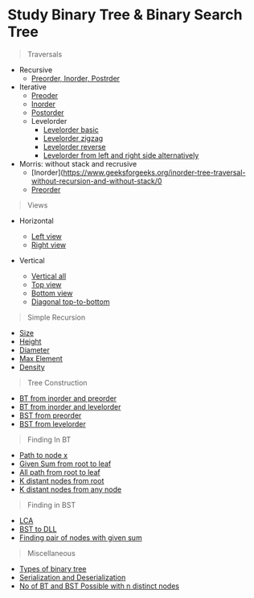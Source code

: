 # Study Binary Tree & Binary Search Tree
> Traversals
* Recursive
	* [Preorder, Inorder, Postrder](https://www.geeksforgeeks.org/tree-traversals-inorder-preorder-and-postorder/)
* Iterative
	* [Preoder](https://www.geeksforgeeks.org/iterative-preorder-traversal/)
	* [Inorder](https://www.geeksforgeeks.org/inorder-tree-traversal-without-recursion/)
	* [Postorder](https://www.geeksforgeeks.org/iterative-postorder-traversal-using-stack/)
	* Levelorder
		* [Levelorder basic](https://github.com/pakd/cppCodes/blob/master/DataStructure/Tree/BinarySearchTree/bst_library.hpp)
		* [Levelorder zigzag](https://www.geeksforgeeks.org/level-order-traversal-in-spiral-form/)
		* [Levelorder reverse](https://www.geeksforgeeks.org/reverse-level-order-traversal/)
		* [Levelorder from left and right side alternatively](https://www.geeksforgeeks.org/perfect-binary-tree-specific-level-order-traversal/)
* Morris: without stack and recrusive
	* [Inorder](https://www.geeksforgeeks.org/inorder-tree-traversal-without-recursion-and-without-stack/0
	* [Preorder](https://www.geeksforgeeks.org/morris-traversal-for-preorder/)

> Views
* Horizontal
	* [Left view](https://github.com/pakd/cppCodes/blob/master/DataStructure/Tree/BinarySearchTree/left_and_right_view.cpp)
	* [Right view](https://github.com/pakd/cppCodes/blob/master/DataStructure/Tree/BinarySearchTree/left_and_right_view.cpp)

* Vertical
	* [Vertical all](https://github.com/pakd/cppCodes/blob/master/DataStructure/Tree/BinarySearchTree/vertical_view.cpp)
	* [Top view](https://github.com/pakd/cppCodes/blob/master/DataStructure/Tree/BinarySearchTree/vertical_view.cpp)
	* [Bottom view](https://github.com/pakd/cppCodes/blob/master/DataStructure/Tree/BinarySearchTree/vertical_view.cpp)
	* [Diagonal top-to-bottom](https://www.geeksforgeeks.org/diagonal-traversal-of-binary-tree/)
	
> Simple Recursion
* [Size](https://github.com/pakd/cppCodes/blob/master/DataStructure/Tree/BinarySearchTree/height_size_diameter_max.cpp)
* [Height](https://github.com/pakd/cppCodes/blob/master/DataStructure/Tree/BinarySearchTree/height_size_diameter_max.cpp)
* [Diameter](https://github.com/pakd/cppCodes/blob/master/DataStructure/Tree/BinarySearchTree/height_size_diameter_max.cpp)
* [Max Element](https://github.com/pakd/cppCodes/blob/master/DataStructure/Tree/BinarySearchTree/height_size_diameter_max.cpp)
* [Density](https://www.geeksforgeeks.org/density-of-binary-tree-in-one-traversal/)


> Tree Construction
* [BT from inorder and preorder](https://www.geeksforgeeks.org/construct-tree-from-given-inorder-and-preorder-traversal/)
* [BT from inorder and levelorder](https://www.geeksforgeeks.org/construct-tree-inorder-level-order-traversals-set-2/)
* [BST from preorder](https://www.geeksforgeeks.org/construct-bst-from-given-preorder-traversa/)
* [BST from levelorder](https://www.geeksforgeeks.org/construct-bst-given-level-order-traversal/)

> Finding In BT
* [Path to node x](https://github.com/pakd/cppCodes/blob/master/DataStructure/Tree/BinarySearchTree/path_to_node_x.cpp)
* [Given Sum from root to leaf](https://github.com/pakd/cppCodes/blob/master/DataStructure/Tree/BinarySearchTree/root_to_leaf_given_sum.cpp)
* [All path from root to leaf](https://github.com/pakd/cppCodes/blob/master/DataStructure/Tree/BinarySearchTree/print_all_paths_from_root_to_leaf.cpp)
* [K distant nodes from root](https://github.com/pakd/cppCodes/blob/master/DataStructure/Tree/BinarySearchTree/print_k_distant_nodes_from_root.cpp)
* [K distant nodes from any node](https://github.com/pakd/cppCodes/blob/master/DataStructure/Tree/BinarySearchTree/print_nodes_at_k_distance_from_node_x.cpp)

> Finding in BST
* [LCA](https://www.geeksforgeeks.org/lowest-common-ancestor-in-a-binary-search-tree/)
* [BST to DLL](https://github.com/pakd/cppCodes/blob/master/DataStructure/Tree/BinarySearchTree/bst_to_dll.cpp)
* [Finding pair of nodes with given sum](https://github.com/pakd/cppCodes/blob/master/DataStructure/Tree/BinarySearchTree/bst_to_dll.cpp)

> Miscellaneous
* [Types of binary tree](https://www.geeksforgeeks.org/binary-tree-set-3-types-of-binary-tree/)
* [Serialization and Deserialization](https://www.geeksforgeeks.org/serialize-deserialize-binary-tree/)
* [No of BT and BST Possible with n distinct nodes](https://www.geeksforgeeks.org/total-number-of-possible-binary-search-trees-with-n-keys/)

